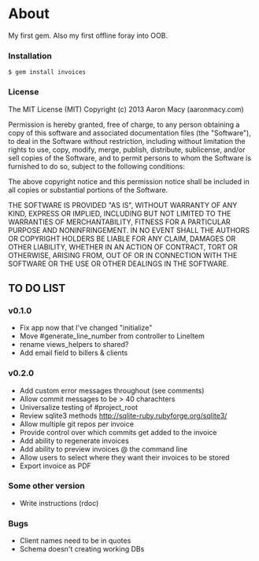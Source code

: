 # About
My first gem. Also my first offline foray into OOB.

### Installation
<code>$ gem install invoices</code>

### License
The MIT License (MIT)
Copyright (c) 2013 Aaron Macy (aaronmacy.com)

Permission is hereby granted, free of charge, to any person obtaining a copy of this software and associated documentation files (the "Software"), to deal in the Software without restriction, including without limitation the rights to use, copy, modify, merge, publish, distribute, sublicense, and/or sell copies of the Software, and to permit persons to whom the Software is furnished to do so, subject to the following conditions:

The above copyright notice and this permission notice shall be included in all copies or substantial portions of the Software.

THE SOFTWARE IS PROVIDED "AS IS", WITHOUT WARRANTY OF ANY KIND, EXPRESS OR IMPLIED, INCLUDING BUT NOT LIMITED TO THE WARRANTIES OF MERCHANTABILITY, FITNESS FOR A PARTICULAR PURPOSE AND NONINFRINGEMENT. IN NO EVENT SHALL THE AUTHORS OR COPYRIGHT HOLDERS BE LIABLE FOR ANY CLAIM, DAMAGES OR OTHER LIABILITY, WHETHER IN AN ACTION OF CONTRACT, TORT OR OTHERWISE, ARISING FROM, OUT OF OR IN CONNECTION WITH THE SOFTWARE OR THE USE OR OTHER DEALINGS IN THE SOFTWARE.

## TO DO LIST
### v0.1.0
- Fix app now that I've changed "initialize"
- Move #generate_line_number from controller to LineItem
- rename views_helpers to shared?
- Add email field to billers & clients

### v0.2.0
- Add custom error messages throughout (see comments)
- Allow commit messages to be > 40 charachters
- Universalize testing of #project_root
- Review sqlite3 methods http://sqlite-ruby.rubyforge.org/sqlite3/
- Allow multiple git repos per invoice
- Provide control over which commits get added to the invoice
- Add ability to regenerate invoices
- Add ability to preview invoices @ the command line
- Allow users to select where they want their invoices to be stored
- Export invoice as PDF

### Some other version
- Write instructions (rdoc)

### Bugs
- Client names need to be in quotes
- Schema doesn't creating working DBs

